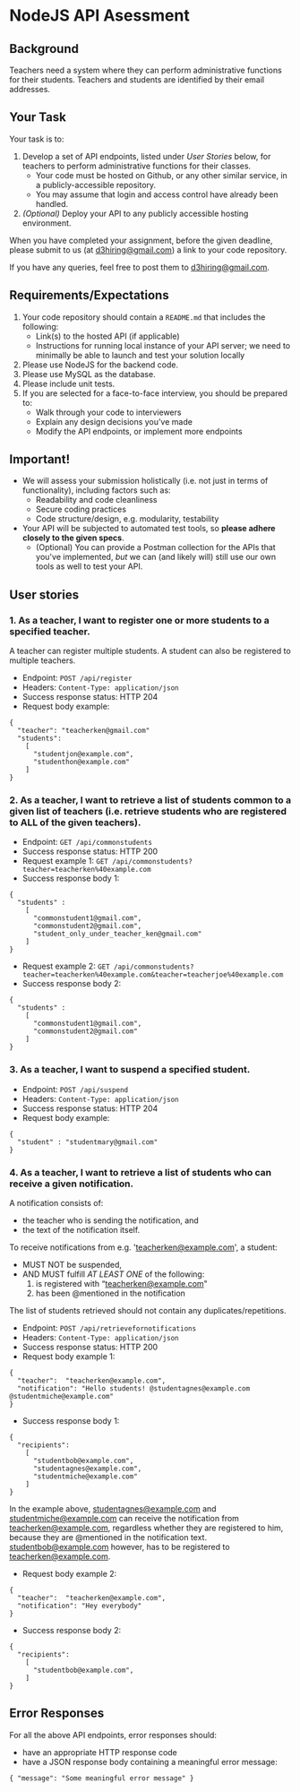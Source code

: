 # NodeJS API Asessment

## Background
Teachers need a system where they can perform administrative functions for their students. Teachers and students are identified by their email addresses.

## Your Task
Your task is to:
1. Develop a set of API endpoints, listed under *User Stories* below, for teachers to perform administrative functions for their classes.
    * Your code must be hosted on Github, or any other similar service, in a publicly-accessible repository.
    * You may assume that login and access control have already been handled.
2. *(Optional)* Deploy your API to any publicly accessible hosting environment.

When you have completed your assignment, before the given deadline, please submit to us (at d3hiring@gmail.com) a link to your code repository.

If you have any queries, feel free to post them to d3hiring@gmail.com.

## Requirements/Expectations
1. Your code repository should contain a `README.md` that includes the following:
    * Link(s) to the hosted API (if applicable)
    * Instructions for running local instance of your API server; we need to minimally be able to launch and test your solution locally
2. Please use NodeJS for the backend code.
3. Please use MySQL as the database.
4. Please include unit tests.
5. If you are selected for a face-to-face interview, you should be prepared to:
    * Walk through your code to interviewers
    * Explain any design decisions you’ve made
    * Modify the API endpoints, or implement more endpoints

## Important!
- We will assess your submission holistically (i.e. not just in terms of functionality), including factors such as:
    * Readability and code cleanliness
    * Secure coding practices
    * Code structure/design, e.g. modularity, testability
- Your API will be subjected to automated test tools, so **please adhere closely to the given specs**.
    * (Optional) You can provide a Postman collection for the APIs that you've implemented, *but* we can (and likely will) still use our own tools as well to test your API.

## User stories
### 1. As a teacher, I want to register one or more students to a specified teacher.
A teacher can register multiple students. A student can also be registered to multiple teachers.

* Endpoint: `POST /api/register`
* Headers: `Content-Type: application/json`
* Success response status: HTTP 204
* Request body example:
```
{
  "teacher": "teacherken@gmail.com"
  "students":
    [
      "studentjon@example.com",
      "studenthon@example.com"
    ]
}
```

### 2. As a teacher, I want to retrieve a list of students common to a given list of teachers (i.e. retrieve students who are registered to ALL of the given teachers).

* Endpoint: `GET /api/commonstudents`
* Success response status: HTTP 200
* Request example 1: `GET /api/commonstudents?teacher=teacherken%40example.com`
* Success response body 1:
```
{
  "students" :
    [
      "commonstudent1@gmail.com", 
      "commonstudent2@gmail.com",
      "student_only_under_teacher_ken@gmail.com"
    ]
}
```
* Request example 2: `GET /api/commonstudents?teacher=teacherken%40example.com&teacher=teacherjoe%40example.com`
* Success response body 2:
```
{
  "students" :
    [
      "commonstudent1@gmail.com", 
      "commonstudent2@gmail.com"
    ]
}
```

### 3. As a teacher, I want to suspend a specified student.

* Endpoint: `POST /api/suspend`
* Headers: `Content-Type: application/json`
* Success response status: HTTP 204
* Request body example:
```
{
  "student" : "studentmary@gmail.com"
}
```

### 4. As a teacher, I want to retrieve a list of students who can receive a given notification.
A notification consists of:
* the teacher who is sending the notification, and
* the text of the notification itself.

To receive notifications from e.g. 'teacherken@example.com', a student:
* MUST NOT be suspended,
* AND MUST fulfill *AT LEAST ONE* of the following:
    1. is registered with “teacherken@example.com"
    2. has been @mentioned in the notification

The list of students retrieved should not contain any duplicates/repetitions.

* Endpoint: `POST /api/retrievefornotifications`
* Headers: `Content-Type: application/json`
* Success response status: HTTP 200
* Request body example 1:
```
{
  "teacher":  "teacherken@example.com",
  "notification": "Hello students! @studentagnes@example.com @studentmiche@example.com"
}
```
* Success response body 1:
```
{
  "recipients":
    [
      "studentbob@example.com",
      "studentagnes@example.com", 
      "studentmiche@example.com"
    ]   
}
```
In the example above, studentagnes@example.com and studentmiche@example.com can receive the notification from teacherken@example.com, regardless whether they are registered to him, because they are @mentioned in the notification text. studentbob@example.com however, has to be registered to teacherken@example.com.
* Request body example 2:
```
{
  "teacher":  "teacherken@example.com",
  "notification": "Hey everybody"
}
```
* Success response body 2:
```
{
  "recipients":
    [
      "studentbob@example.com",
    ]   
}
```

## Error Responses
For all the above API endpoints, error responses should:
* have an appropriate HTTP response code
* have a JSON response body containing a meaningful error message:
```
{ "message": "Some meaningful error message" }
```